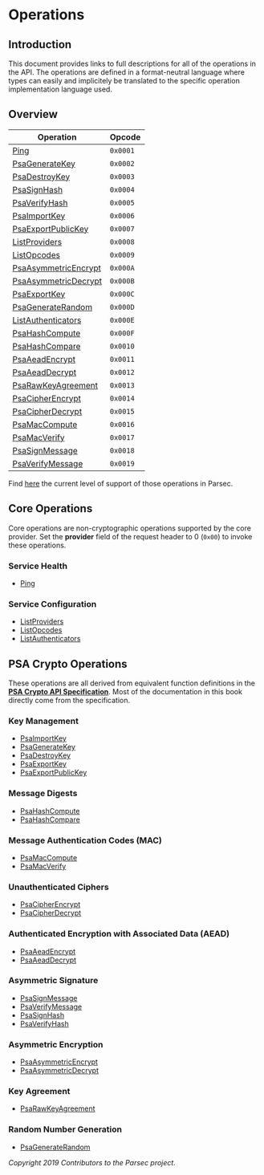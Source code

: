 # Operations

## Introduction

This document provides links to full descriptions for all of the operations in the API. The
operations are defined in a format-neutral language where types can easily and implicitely be
translated to the specific operation implementation language used.

## Overview

| Operation                                         | Opcode   |
|---------------------------------------------------|----------|
| [Ping](ping.md)                                   | `0x0001` |
| [PsaGenerateKey](psa_generate_key.md)             | `0x0002` |
| [PsaDestroyKey](psa_destroy_key.md)               | `0x0003` |
| [PsaSignHash](psa_sign_hash.md)                   | `0x0004` |
| [PsaVerifyHash](psa_verify_hash.md)               | `0x0005` |
| [PsaImportKey](psa_import_key.md)                 | `0x0006` |
| [PsaExportPublicKey](psa_export_public_key.md)    | `0x0007` |
| [ListProviders](list_providers.md)                | `0x0008` |
| [ListOpcodes](list_opcodes.md)                    | `0x0009` |
| [PsaAsymmetricEncrypt](psa_asymmetric_encrypt.md) | `0x000A` |
| [PsaAsymmetricDecrypt](psa_asymmetric_decrypt.md) | `0x000B` |
| [PsaExportKey](psa_export_key.md)                 | `0x000C` |
| [PsaGenerateRandom](psa_generate_random.md)       | `0x000D` |
| [ListAuthenticators](list_authenticators.md)      | `0x000E` |
| [PsaHashCompute](psa_hash_compute.md)             | `0x000F` |
| [PsaHashCompare](psa_hash_compare.md)             | `0x0010` |
| [PsaAeadEncrypt](psa_aead_encrypt.md)             | `0x0011` |
| [PsaAeadDecrypt](psa_aead_decrypt.md)             | `0x0012` |
| [PsaRawKeyAgreement](psa_raw_key_agreement.md)    | `0x0013` |
| [PsaCipherEncrypt](psa_cipher_encrypt.md)         | `0x0014` |
| [PsaCipherDecrypt](psa_cipher_decrypt.md)         | `0x0015` |
| [PsaMacCompute](psa_mac_compute.md)               | `0x0016` |
| [PsaMacVerify](psa_mac_verify.md)                 | `0x0017` |
| [PsaSignMessage](psa_sign_message.md)             | `0x0018` |
| [PsaVerifyMessage](psa_verify_message.md)         | `0x0019` |

Find [here](service_api_coverage.md) the current level of support of those operations in Parsec.

## Core Operations

Core operations are non-cryptographic operations supported by the core provider. Set the
**provider** field of the request header to 0 (`0x00`) to invoke these operations.

### Service Health

- [Ping](ping.md)

### Service Configuration

- [ListProviders](list_providers.md)
- [ListOpcodes](list_opcodes.md)
- [ListAuthenticators](list_authenticators.md)

## PSA Crypto Operations

These operations are all derived from equivalent function definitions in the [**PSA Crypto API
Specification**](https://developer.arm.com/architectures/security-architectures/platform-security-architecture/documentation).
Most of the documentation in this book directly come from the specification.

### Key Management

- [PsaImportKey](psa_import_key.md)
- [PsaGenerateKey](psa_generate_key.md)
- [PsaDestroyKey](psa_destroy_key.md)
- [PsaExportKey](psa_export_key.md)
- [PsaExportPublicKey](psa_export_public_key.md)

### Message Digests

- [PsaHashCompute](psa_hash_compute.md)
- [PsaHashCompare](psa_hash_compare.md)

### Message Authentication Codes (MAC)

- [PsaMacCompute](psa_mac_compute.md)
- [PsaMacVerify](psa_mac_verify.md)

### Unauthenticated Ciphers

- [PsaCipherEncrypt](psa_cipher_encrypt.md)
- [PsaCipherDecrypt](psa_cipher_decrypt.md)

### Authenticated Encryption with Associated Data (AEAD)

- [PsaAeadEncrypt](psa_aead_encrypt.md)
- [PsaAeadDecrypt](psa_aead_decrypt.md)

### Asymmetric Signature

- [PsaSignMessage](psa_sign_message.md)
- [PsaVerifyMessage](psa_verify_message.md)
- [PsaSignHash](psa_sign_hash.md)
- [PsaVerifyHash](psa_verify_hash.md)

### Asymmetric Encryption

- [PsaAsymmetricEncrypt](psa_asymmetric_encrypt.md)
- [PsaAsymmetricDecrypt](psa_asymmetric_decrypt.md)

### Key Agreement

- [PsaRawKeyAgreement](psa_raw_key_agreement.md)

### Random Number Generation

- [PsaGenerateRandom](psa_generate_random.md)

*Copyright 2019 Contributors to the Parsec project.*

